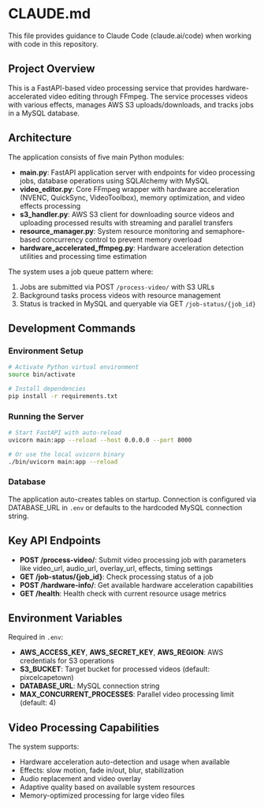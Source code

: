 # CLAUDE.md

This file provides guidance to Claude Code (claude.ai/code) when working with code in this repository.

## Project Overview

This is a FastAPI-based video processing service that provides hardware-accelerated video editing through FFmpeg. The service processes videos with various effects, manages AWS S3 uploads/downloads, and tracks jobs in a MySQL database.

## Architecture

The application consists of five main Python modules:

- **main.py**: FastAPI application server with endpoints for video processing jobs, database operations using SQLAlchemy with MySQL
- **video_editor.py**: Core FFmpeg wrapper with hardware acceleration (NVENC, QuickSync, VideoToolbox), memory optimization, and video effects processing
- **s3_handler.py**: AWS S3 client for downloading source videos and uploading processed results with streaming and parallel transfers
- **resource_manager.py**: System resource monitoring and semaphore-based concurrency control to prevent memory overload
- **hardware_accelerated_ffmpeg.py**: Hardware acceleration detection utilities and processing time estimation

The system uses a job queue pattern where:
1. Jobs are submitted via POST `/process-video/` with S3 URLs
2. Background tasks process videos with resource management
3. Status is tracked in MySQL and queryable via GET `/job-status/{job_id}`

## Development Commands

### Environment Setup
```bash
# Activate Python virtual environment
source bin/activate

# Install dependencies
pip install -r requirements.txt
```

### Running the Server
```bash
# Start FastAPI with auto-reload
uvicorn main:app --reload --host 0.0.0.0 --port 8000

# Or use the local uvicorn binary
./bin/uvicorn main:app --reload
```

### Database
The application auto-creates tables on startup. Connection is configured via DATABASE_URL in `.env` or defaults to the hardcoded MySQL connection string.

## Key API Endpoints

- **POST /process-video/**: Submit video processing job with parameters like video_url, audio_url, overlay_url, effects, timing settings
- **GET /job-status/{job_id}**: Check processing status of a job
- **POST /hardware-info/**: Get available hardware acceleration capabilities
- **GET /health**: Health check with current resource usage metrics

## Environment Variables

Required in `.env`:
- **AWS_ACCESS_KEY**, **AWS_SECRET_KEY**, **AWS_REGION**: AWS credentials for S3 operations
- **S3_BUCKET**: Target bucket for processed videos (default: pixcelcapetown)
- **DATABASE_URL**: MySQL connection string 
- **MAX_CONCURRENT_PROCESSES**: Parallel video processing limit (default: 4)

## Video Processing Capabilities

The system supports:
- Hardware acceleration auto-detection and usage when available
- Effects: slow motion, fade in/out, blur, stabilization
- Audio replacement and video overlay
- Adaptive quality based on available system resources
- Memory-optimized processing for large video files